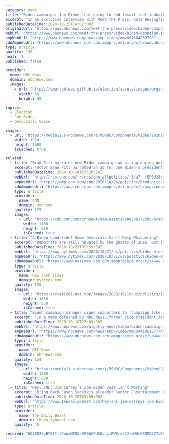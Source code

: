 ```yaml
---
category: news
title: "Biden campaign: Joe Biden 'not going to end fossil fuel industry'"
excerpt: "In an exclusive interview with Meet the Press, Kate Bedingfield, Biden Deputy Campaign Manager, says that former Vice President wants to end energy subsidies but doesn't want to see people lose their jobs."
publishedDateTime: 2020-10-25T14:02:00Z
originalUrl: "https://www.nbcnews.com/meet-the-press/video/biden-campaign-joe-biden-not-going-to-end-fossil-fuel-industry-94604869798"
webUrl: "https://www.nbcnews.com/meet-the-press/video/biden-campaign-joe-biden-not-going-to-end-fossil-fuel-industry-94604869798"
ampWebUrl: "https://www.nbcnews.com/news/amp-video/mmvo94604869798"
cdnAmpWebUrl: "https://www-nbcnews-com.cdn.ampproject.org/c/s/www.nbcnews.com/news/amp-video/mmvo94604869798"
type: article
quality: 135
heat: -1
published: false

provider:
  name: NBC News
  domain: nbcnews.com
  images:
    - url: "https://smartableai.github.io/election/assets/images/organizations/nbcnews.com-50x50.jpg"
      width: 50
      height: 50

topics:
  - Election
  - Joe Biden
  - Democratic Voice

images:
  - url: "https://media12.s-nbcnews.com/i/MSNBC/Components/Video/202010/mtp_clip_bedsenergy_201025_1920x1080.jpg"
    width: 1920
    height: 1080
    isCached: true

related:
  - title: "Brad Pitt narrates new Biden campaign ad airing during World Series "
    excerpt: "Actor Brad Pitt narrated an ad for Joe Biden's presidential campaign that's airing Saturday night during the fourth game of the World Series.\n    \n"
    publishedDateTime: 2020-10-24T23:26:34Z
    webUrl: "http://rss.cnn.com/~r/rss/cnn_allpolitics/~3/a7--fEF0U18/index.html"
    ampWebUrl: "https://amp.cnn.com/cnn/2020/10/24/politics/brad-pitt-narrator-joe-biden-ad-world-series/index.html"
    cdnAmpWebUrl: "https://amp-cnn-com.cdn.ampproject.org/c/s/amp.cnn.com/cnn/2020/10/24/politics/brad-pitt-narrator-joe-biden-ad-world-series/index.html"
    type: article
    provider:
      name: CNN
      domain: cnn.com
    quality: 175
    images:
      - url: "https://cdn.cnn.com/cnnnext/dam/assets/200209172505-brad-pitt-super-tease.jpg"
        width: 1100
        height: 619
        isCached: true
  - title: "A Biden Landslide? Some Democrats Can’t Help Whispering"
    excerpt: "Democrats are still haunted by the ghosts of 2016. But some are allowing themselves to contemplate a Biden victory big enough to reorder the nation’s politics."
    publishedDateTime: 2020-10-21T09:59:00Z
    webUrl: "https://www.nytimes.com/2020/10/21/us/politics/biden-election-landslide.html"
    ampWebUrl: "https://www.nytimes.com/2020/10/21/us/politics/biden-election-landslide.amp.html"
    cdnAmpWebUrl: "https://www-nytimes-com.cdn.ampproject.org/c/s/www.nytimes.com/2020/10/21/us/politics/biden-election-landslide.amp.html"
    type: article
    provider:
      name: New York Times
      domain: nytimes.com
    quality: 135
    images:
      - url: "https://static01.nyt.com/images/2020/10/19/us/politics/19biden-landslide-top/merlin_178713780_0331426e-fb13-423f-84cb-9a6f19e16007-facebookJumbo.jpg"
        width: 1050
        height: 550
        isCached: true
  - title: "Biden campaign manager urges supporters to ‘campaign like we’re trailing’"
    excerpt: "In a memo obtained by NBC News, former Vice President Joe Biden’s campaign manager warned about complacency. Biden spoke to supporters at a drive-in rally in North Carolina."
    publishedDateTime: 2020-10-18T23:09:00Z
    webUrl: "https://www.nbcnews.com/nightly-news/video/biden-campaign-manager-urges-supporters-to-campaign-like-we-re-trailing-94105157774"
    ampWebUrl: "https://www.nbcnews.com/news/amp-video/mmvo94105157774"
    cdnAmpWebUrl: "https://www-nbcnews-com.cdn.ampproject.org/c/s/www.nbcnews.com/news/amp-video/mmvo94105157774"
    type: article
    provider:
      name: NBC News
      domain: nbcnews.com
    quality: 134
    images:
      - url: "https://media11.s-nbcnews.com/j/MSNBC/Components/Video/202010/nn_avi_biden_on_the_trail_201018_1920x1080.nbcnews-fp-1200-630.jpg"
        width: 1200
        height: 630
        isCached: true
  - title: "Hey, SNL: Jim Carrey’s Joe Biden Just Isn’t Working"
    excerpt: "Bring back Jason Sudeikis already! Senior Entertainment Editor Some years back, Jim Carrey’s team reached out to me about placing an op-ed in The Daily Beast. The piece, written by Carrey, discussed the supposed dangers of vaccines,"
    publishedDateTime: 2020-10-20T07:56:00Z
    webUrl: "https://www.thedailybeast.com/hey-snl-jim-carreys-joe-biden-just-isnt-working"
    type: article
    provider:
      name: The Daily Beast
      domain: thedailybeast.com
    quality: 45

secured: "6OJER2GgBY0lTlt7wuaMTDXr0R6hCPU5KuhziRWErukCJfwMUcOBNME2Z7s0Qu46yXGK3WSMs2cYM7Ab63ozGkrEXVgUGncVS6SEJD7IITOs3bG5/0KId+SFOvhPxpnxGVrWCnCdGnLB5Y+gMfJPzqJIBo1PIa3Ihpm+pa8orQ6BUXxdyD+Y3P/6A9tG0E8d48u5f6PwfGYWnXN8au9nC5yxHoSPy5ogzkINiSDhjB1m1EQYmEMjgjia1tcDknG3tqoJyTbI12qn+E7xyMxBmWZq9npkoBIW+Qt8gquoEC11FCvQvCm2/6HLoURJNwO1f8y8lcGlaL+jyCq8qhYlTEgT7bdch6N9cOmHrExcfNA=;3HNsXS4mCNMXHuMmMFDh8A=="
---
```



